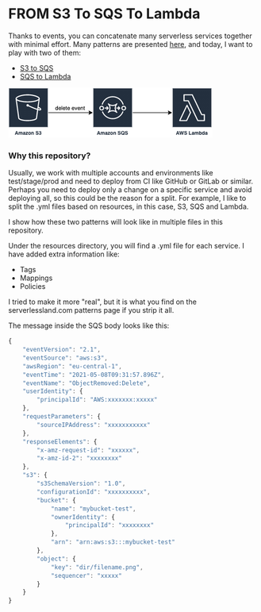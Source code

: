 # FROM S3 To SQS To Lambda #

Thanks to events, you can concatenate many serverless services together with minimal effort.
Many patterns are presented [here](https://serverlessland.com/patterns), and today, I want to play with two of them:

* [S3 to SQS](https://serverlessland.com/patterns/s3-sqs) 
* [SQS to Lambda](https://serverlessland.com/patterns/sqs-lambda)

![picture](https://github.com/ymwjbxxq/aws-s3-sqs-lambda/blob/master/s3_to_sqs_to_lambda.png)

### Why this repository? ###

Usually, we work with multiple accounts and environments like test/stage/prod and need to deploy from CI like GitHub or GitLab or similar. 
Perhaps you need to deploy only a change on a specific service and avoid deploying all, so this could be the reason for a split.
For example, I like to split the .yml files based on resources, in this case, S3, SQS and Lambda.

I show how these two patterns will look like in multiple files in this repository. 

Under the resources directory, you will find a .yml file for each service. 
I have added extra information like:

* Tags
* Mappings
* Policies

I tried to make it more "real", but it is what you find on the serverlessland.com patterns page if you strip it all.

The message inside the SQS body looks like this:

```javaScript
{
    "eventVersion": "2.1",
    "eventSource": "aws:s3",
    "awsRegion": "eu-central-1",
    "eventTime": "2021-05-08T09:31:57.896Z",
    "eventName": "ObjectRemoved:Delete",
    "userIdentity": {
        "principalId": "AWS:xxxxxxx:xxxxx"
    },
    "requestParameters": {
        "sourceIPAddress": "xxxxxxxxxxx"
    },
    "responseElements": {
        "x-amz-request-id": "xxxxxx",
        "x-amz-id-2": "xxxxxxxx"
    },
    "s3": {
        "s3SchemaVersion": "1.0",
        "configurationId": "xxxxxxxxxx",
        "bucket": {
            "name": "mybucket-test",
            "ownerIdentity": {
                "principalId": "xxxxxxxx"
            },
            "arn": "arn:aws:s3:::mybucket-test"
        },
        "object": {
            "key": "dir/filename.png",
            "sequencer": "xxxxx"
        }
    }
}
```
